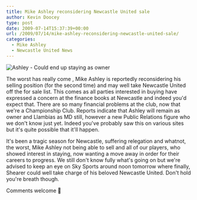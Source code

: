 ```yaml
---
title: Mike Ashley reconsidering Newcastle United sale
author: Kevin Doocey
type: post
date: 2009-07-14T15:37:39+00:00
url: /2009/07/14/mike-ashley-reconsidering-newcastle-united-sale/
categories:
  - Mike Ashley
  - Newcastle United News
---
```


![Ashley - Could end up staying as owner](https://static.guim.co.uk/sys-images/Football/Clubs/Club%20Home/2009/2/10/1234306076176/Mike-Ashley-001.jpg)

The worst has really come  , Mike Ashley is reportedly reconsidering his selling position (for the second time) and may well take Newcastle United off the for sale list. This comes as all parties interested in buying have expressed a concern at the finance books at Newcastle and indeed you'd expect that. There are so many financial problems at the club, now that we're a Championship Club. Reports indicate that Ashley will remain as owner and Llambias as MD still, however a new Public Relations figure who we don't know just yet. Indeed you've probably saw this on various sites but it's quite possible that it'll happen.

It's been a tragic season for Newcastle, suffering relegation and whatnot, the worst, Mike Ashley not being able to sell and all of our players, who showed interest in staying, now wanting a move away in order for their careers to progress. We still don't know fully what's going on but we're advised to keep an eye on Sky Sports around noon tomorrow where finally, Shearer could well take charge of his beloved Newcastle United. Don't hold you're breath though.

Comments welcome 🙂
